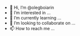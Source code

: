 - 👋 Hi, I’m @olegboiarin
- 👀 I’m interested in ...
- 🌱 I’m currently learning ...
- 💞️ I’m looking to collaborate on ...
- 📫 How to reach me ...

<!---
olegboiarin/olegboiarin is a ✨ special ✨ repository because its `README.md` (this file) appears on your GitHub profile.
You can click the Preview link to take a look at your changes.
--->
